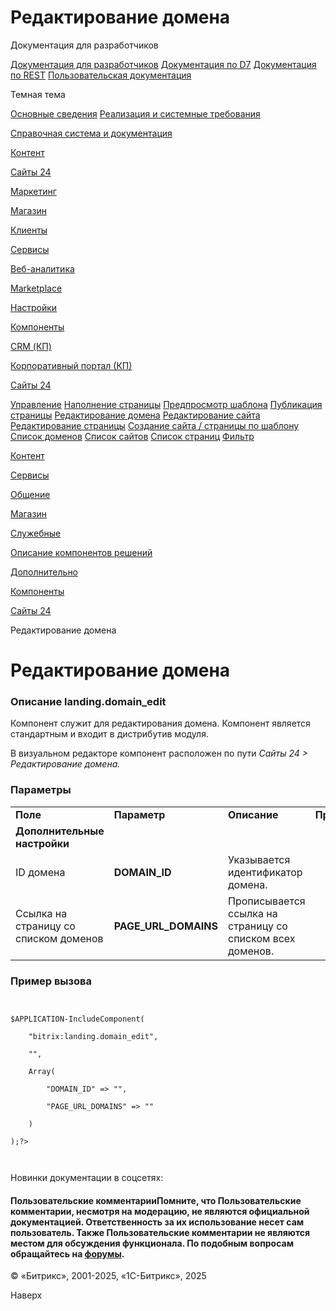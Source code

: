 # Редактирование домена

Документация для разработчиков

[Документация для разработчиков](https://dev.1c-bitrix.ru/api_help/)
[Документация по D7](https://dev.1c-bitrix.ru/api_d7/)
[Документация по REST](https://dev.1c-bitrix.ru/rest_help/)
[Пользовательская документация](https://dev.1c-bitrix.ru/user_help/)

Темная тема

[Основные сведения](/user_help/index.php)
[Реализация и системные требования](/user_help/reqintro.php)

[Справочная система и документация](/user_help/help/index.php)

[Контент](/user_help/content/index.php)

[Сайты 24](/user_help/sites24/index.php)

[Маркетинг](/user_help/marketing/index.php)

[Магазин](/user_help/store/index.php)

[Клиенты](/user_help/clients/index.php)

[Сервисы](/user_help/service/index.php)

[Веб-аналитика](/user_help/statistic/index.php)

[Marketplace](/user_help/marketplace/index.php)

[Настройки](/user_help/settings/index.php)

[Компоненты](/user_help/components/index.php)

[CRM (КП)](/user_help/components/crm/index.php)

[Корпоративный портал (КП)](/user_help/components/intranet/index.php)

[Сайты 24](/user_help/components/landing/index.php)

[Управление](/user_help/components/landing/landing_start.php)
[Наполнение страницы](/user_help/components/landing/landing_landing_view.php)
[Предпросмотр шаблона](/user_help/components/landing/landing_demo_preview.php)
[Публикация страницы](/user_help/components/landing/landing_pub.php)
[Редактирование домена](/user_help/components/landing/landing_domain_edit.php)
[Редактирование сайта](/user_help/components/landing/landing_site_edit.php)
[Редактирование страницы](/user_help/components/landing/landing_landing_edit.php)
[Создание сайта / страницы по шаблону](/user_help/components/landing/landing_demo.php)
[Список доменов](/user_help/components/landing/landing_domains.php)
[Список сайтов](/user_help/components/landing/landing_sites.php)
[Список страниц](/user_help/components/landing/landing_landings.php)
[Фильтр](/user_help/components/landing/landing_filter.php)

[Контент](/user_help/components/content/index.php)

[Сервисы](/user_help/components/services/index.php)

[Общение](/user_help/components/obschenie/index.php)

[Магазин](/user_help/components/magazin/index.php)

[Служебные](/user_help/components/sluzhebnie/index.php)

[Описание компонентов решений](/user_help/description_decisions/index.php)

[Дополнительно](/user_help/additional/index.php)

[Компоненты](/user_help/components/index.php)

[Сайты 24](/user_help/components/landing/index.php)

Редактирование домена

# Редактирование домена

### Описание **landing.domain\_edit**

Компонент служит для редактирования домена.
Компонент является стандартным и входит в дистрибутив модуля.

В визуальном редакторе компонент расположен по пути *Сайты 24 > Редактирование домена.*

### Параметры

|  |  |  |  |
| --- | --- | --- | --- |
| **Поле** | **Параметр** | **Описание** | **Примечание** |
| **Дополнительные настройки** | | | |
| ID домена | **DOMAIN\_ID** | Указывается идентификатор домена. |  |
| Ссылка на страницу со списком доменов | **PAGE\_URL\_DOMAINS** | Прописывается ссылка на страницу со списком всех доменов. |  |

### Пример вызова

```
  
$APPLICATION-IncludeComponent(
	"bitrix:landing.domain_edit",
	"",
	Array(
		"DOMAIN_ID" => "",
		"PAGE_URL_DOMAINS" => ""
	)
);?>  


```

Новинки документации в соцсетях:

#### Пользовательские комментарииПомните, что Пользовательские комментарии, несмотря на модерацию, не являются официальной документацией. Ответственность за их использование несет сам пользователь. Также Пользовательские комментарии не являются местом для обсуждения функционала. По подобным вопросам обращайтесь на [форумы](http://dev.1c-bitrix.ru/community/forums/group1/).

© «Битрикс», 2001-2025, «1С-Битрикс», 2025

Наверх